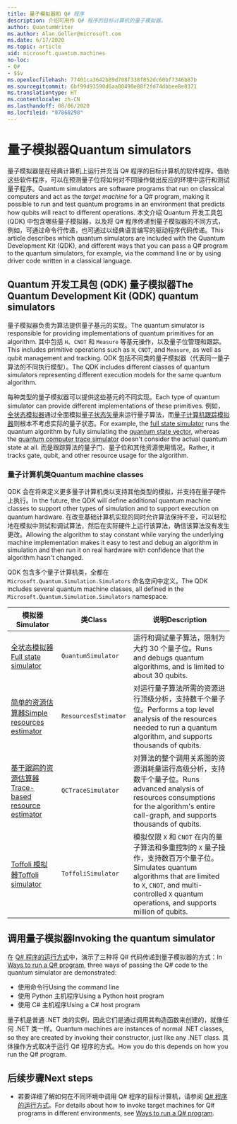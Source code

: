 ```yaml
---
title: 量子模拟器和 Q# 程序
description: 介绍可用作 Q# 程序的目标计算机的量子模拟器。
author: QuantumWriter
ms.author: Alan.Geller@microsoft.com
ms.date: 6/17/2020
ms.topic: article
uid: microsoft.quantum.machines
no-loc:
- Q#
- $$v
ms.openlocfilehash: 77401ca3642b89d708f338f852dc60bf7346b87b
ms.sourcegitcommit: 6bf99d93590d6aa80490e88f2fd74dbbee8e0371
ms.translationtype: HT
ms.contentlocale: zh-CN
ms.lasthandoff: 08/06/2020
ms.locfileid: "87868298"
---
```

# <a name="quantum-simulators"></a><span data-ttu-id="f074b-103">量子模拟器</span><span class="sxs-lookup"><span data-stu-id="f074b-103">Quantum simulators</span></span>

<span data-ttu-id="f074b-104">量子模拟器是在经典计算机上运行并充当 Q# 程序的目标计算机的软件程序。借助这些软件程序，可以在预测量子位将如何对不同操作做出反应的环境中运行和测试量子程序。</span><span class="sxs-lookup"><span data-stu-id="f074b-104">Quantum simulators are software programs that run on classical computers and act as the *target machine* for a Q# program, making it possible to run and test quantum programs in an environment that predicts how qubits will react to different operations.</span></span> <span data-ttu-id="f074b-105">本文介绍 Quantum 开发工具包 (QDK) 中包含哪些量子模拟器，以及将 Q# 程序传递到量子模拟器的不同方式，例如，可通过命令行传递，也可通过以经典语言编写的驱动程序代码传递。</span><span class="sxs-lookup"><span data-stu-id="f074b-105">This article describes which quantum simulators are included with the Quantum Development Kit (QDK), and different ways that you can pass a Q# program to the quantum simulators, for example, via the command line or by using driver code written in a classical language.</span></span>  



## <a name="the-quantum-development-kit-qdk-quantum-simulators"></a><span data-ttu-id="f074b-106">Quantum 开发工具包 (QDK) 量子模拟器</span><span class="sxs-lookup"><span data-stu-id="f074b-106">The Quantum Development Kit (QDK) quantum simulators</span></span>

<span data-ttu-id="f074b-107">量子模拟器负责为算法提供量子基元的实现。</span><span class="sxs-lookup"><span data-stu-id="f074b-107">The quantum simulator is responsible for providing implementations of quantum primitives for an algorithm.</span></span> <span data-ttu-id="f074b-108">其中包括 `H`、`CNOT` 和 `Measure` 等基元操作，以及量子位管理和跟踪。</span><span class="sxs-lookup"><span data-stu-id="f074b-108">This includes primitive operations such as `H`, `CNOT`, and `Measure`, as well as qubit management and tracking.</span></span> <span data-ttu-id="f074b-109">QDK 包括不同类的量子模拟器（代表同一量子算法的不同执行模型）。</span><span class="sxs-lookup"><span data-stu-id="f074b-109">The QDK includes different classes of quantum simulators representing different execution models for the same quantum algorithm.</span></span> 


<span data-ttu-id="f074b-110">每种类型的量子模拟器可以提供这些基元的不同实现。</span><span class="sxs-lookup"><span data-stu-id="f074b-110">Each type of quantum simulator can provide different implementations of these primitives.</span></span> <span data-ttu-id="f074b-111">例如，[全状态模拟器](xref:microsoft.quantum.machines.full-state-simulator)通过全面模拟[量子状态矢量](xref:microsoft.quantum.glossary#quantum-state)来运行量子算法，而[量子计算机跟踪模拟器](xref:microsoft.quantum.machines.qc-trace-simulator.intro)则根本不考虑实际的量子状态。</span><span class="sxs-lookup"><span data-stu-id="f074b-111">For example, the [full state simulator](xref:microsoft.quantum.machines.full-state-simulator) runs the quantum algorithm by fully simulating the [quantum state vector](xref:microsoft.quantum.glossary#quantum-state), whereas the [quantum computer trace simulator](xref:microsoft.quantum.machines.qc-trace-simulator.intro) doesn't consider the actual quantum state at all.</span></span> <span data-ttu-id="f074b-112">而是跟踪算法的量子门、量子位和其他资源使用情况。</span><span class="sxs-lookup"><span data-stu-id="f074b-112">Rather, it tracks gate, qubit, and other resource usage for the algorithm.</span></span>

### <a name="quantum-machine-classes"></a><span data-ttu-id="f074b-113">量子计算机类</span><span class="sxs-lookup"><span data-stu-id="f074b-113">Quantum machine classes</span></span>

<span data-ttu-id="f074b-114">QDK 会在将来定义更多量子计算机类以支持其他类型的模拟，并支持在量子硬件上执行。</span><span class="sxs-lookup"><span data-stu-id="f074b-114">In the future, the QDK will define additional quantum machine classes to support other types of simulation and to support execution on quantum hardware.</span></span> <span data-ttu-id="f074b-115">在改变基础计算机实现的同时允许算法保持不变，可以轻松地在模拟中测试和调试算法，然后在实际硬件上运行该算法，确信该算法没有发生更改。</span><span class="sxs-lookup"><span data-stu-id="f074b-115">Allowing the algorithm to stay constant while varying the underlying machine implementation makes it easy to test and debug an algorithm in simulation and then run it on real hardware with confidence that the algorithm hasn't changed.</span></span>

<span data-ttu-id="f074b-116">QDK 包含多个量子计算机类，全都在 `Microsoft.Quantum.Simulation.Simulators` 命名空间中定义。</span><span class="sxs-lookup"><span data-stu-id="f074b-116">The QDK includes several quantum machine classes, all defined in the `Microsoft.Quantum.Simulation.Simulators` namespace.</span></span>

|<span data-ttu-id="f074b-117">模拟器</span><span class="sxs-lookup"><span data-stu-id="f074b-117">Simulator</span></span> |<span data-ttu-id="f074b-118">类</span><span class="sxs-lookup"><span data-stu-id="f074b-118">Class</span></span>|<span data-ttu-id="f074b-119">说明</span><span class="sxs-lookup"><span data-stu-id="f074b-119">Description</span></span>|
|-----|------|---|
|[<span data-ttu-id="f074b-120">全状态模拟器</span><span class="sxs-lookup"><span data-stu-id="f074b-120">Full state simulator</span></span>](xref:microsoft.quantum.machines.full-state-simulator)| `QuantumSimulator` | <span data-ttu-id="f074b-121">运行和调试量子算法，限制为大约 30 个量子位。</span><span class="sxs-lookup"><span data-stu-id="f074b-121">Runs and debugs quantum algorithms, and is limited to about 30 qubits.</span></span> |
|[<span data-ttu-id="f074b-122">简单的资源估算器</span><span class="sxs-lookup"><span data-stu-id="f074b-122">Simple resources estimator</span></span>](xref:microsoft.quantum.machines.resources-estimator)| `ResourcesEstimator` | <span data-ttu-id="f074b-123">对运行量子算法所需的资源进行顶级分析，支持数千个量子位。</span><span class="sxs-lookup"><span data-stu-id="f074b-123">Performs a top level analysis of the resources needed to run a quantum algorithm, and supports thousands of qubits.</span></span>|
|[<span data-ttu-id="f074b-124">基于跟踪的资源估算器</span><span class="sxs-lookup"><span data-stu-id="f074b-124">Trace-based resource estimator</span></span>](xref:microsoft.quantum.machines.qc-trace-simulator.intro)|  `QCTraceSimulator` |<span data-ttu-id="f074b-125">对算法的整个调用关系图的资源消耗量运行高级分析，支持数千个量子位。</span><span class="sxs-lookup"><span data-stu-id="f074b-125">Runs advanced analysis of resources consumptions for the algorithm's entire call-graph, and supports thousands of qubits.</span></span>|
|[<span data-ttu-id="f074b-126">Toffoli 模拟器</span><span class="sxs-lookup"><span data-stu-id="f074b-126">Toffoli simulator</span></span>](xref:microsoft.quantum.machines.toffoli-simulator)| `ToffoliSimulator` |<span data-ttu-id="f074b-127">模拟仅限 `X` 和 `CNOT` 在内的量子算法和多重控制的 `X` 量子操作，支持数百万个量子位。</span><span class="sxs-lookup"><span data-stu-id="f074b-127">Simulates quantum algorithms that are limited to `X`, `CNOT`, and multi-controlled `X` quantum operations, and supports million of qubits.</span></span> |

## <a name="invoking-the-quantum-simulator"></a><span data-ttu-id="f074b-128">调用量子模拟器</span><span class="sxs-lookup"><span data-stu-id="f074b-128">Invoking the quantum simulator</span></span>

<span data-ttu-id="f074b-129">在 [Q# 程序的运行方式](xref:microsoft.quantum.guide.host-programs)中，演示了三种将 Q# 代码传递到量子模拟器的方式：</span><span class="sxs-lookup"><span data-stu-id="f074b-129">In [Ways to run a Q# program](xref:microsoft.quantum.guide.host-programs), three ways of passing the Q# code to the quantum simulator are demonstrated:</span></span> 

* <span data-ttu-id="f074b-130">使用命令行</span><span class="sxs-lookup"><span data-stu-id="f074b-130">Using the command line</span></span>
* <span data-ttu-id="f074b-131">使用 Python 主机程序</span><span class="sxs-lookup"><span data-stu-id="f074b-131">Using a Python host program</span></span>
* <span data-ttu-id="f074b-132">使用 C# 主机程序</span><span class="sxs-lookup"><span data-stu-id="f074b-132">Using a C# host program</span></span>

<span data-ttu-id="f074b-133">量子机是普通 .NET 类的实例，因此它们是通过调用其构造函数来创建的，就像任何 .NET 类一样。</span><span class="sxs-lookup"><span data-stu-id="f074b-133">Quantum machines are instances of normal .NET classes, so they are created by invoking their constructor, just like any .NET class.</span></span> <span data-ttu-id="f074b-134">具体操作方式取决于运行 Q# 程序的方式。</span><span class="sxs-lookup"><span data-stu-id="f074b-134">How you do this depends on how you run the Q# program.</span></span>

## <a name="next-steps"></a><span data-ttu-id="f074b-135">后续步骤</span><span class="sxs-lookup"><span data-stu-id="f074b-135">Next steps</span></span>

* <span data-ttu-id="f074b-136">若要详细了解如何在不同环境中调用 Q# 程序的目标计算机，请参阅 [Q# 程序的运行方式](xref:microsoft.quantum.guide.host-programs)。</span><span class="sxs-lookup"><span data-stu-id="f074b-136">For details about how to invoke target machines for Q# programs in different environments, see [Ways to run a Q# program](xref:microsoft.quantum.guide.host-programs).</span></span>

